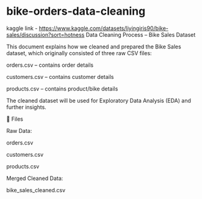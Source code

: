 # bike-orders-data-cleaning
kaggle link - https://www.kaggle.com/datasets/liyingiris90/bike-sales/discussion?sort=hotness
Data Cleaning Process – Bike Sales Dataset

This document explains how we cleaned and prepared the Bike Sales dataset, which originally consisted of three raw CSV files:

orders.csv – contains order details

customers.csv – contains customer details

products.csv – contains product/bike details

The cleaned dataset will be used for Exploratory Data Analysis (EDA) and further insights.

📂 Files

Raw Data:

orders.csv

customers.csv

products.csv

Merged Cleaned Data:

bike_sales_cleaned.csv
